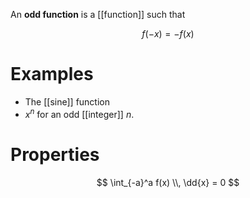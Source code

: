 An **odd function** is a [[function]] such that

$$
f(-x) = -f(x)
$$


# Examples

* The [[sine]] function
* $x^n$ for an odd [[integer]] $n$.

# Properties

$$
\int_{-a}^a f(x) \\, \dd{x} = 0
$$